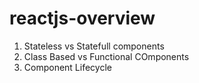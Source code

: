 # reactjs-overview



1) Stateless vs Statefull components
2) Class Based vs Functional COmponents
3) Component Lifecycle 